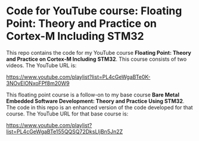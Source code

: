 Code for YouTube course: Floating Point: Theory and Practice on Cortex-M Including STM32
=====================================================================

This repo contains the code for my YouTube course **Floating Point: Theory and
Practice on Cortex-M Including STM32**.  This course consists of two videos. The
YouTube URL is:

https://www.youtube.com/playlist?list=PL4cGeWgaBTe0K-3NOvElONxoFPf8m20W9

This floating point course is a follow-on to my base course **Bare Metal
Embedded Software Development: Theory and Practice Using STM32**. The code in
this repo is an enhanced version of the code developed for that course. The
YouTube URL for that base course is:

https://www.youtube.com/playlist?list=PL4cGeWgaBTe155QQSQ72DksLIjBn5Jn2Z


